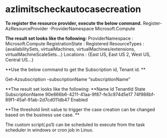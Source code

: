 # azlimitscheckautocasecreation

**To register the resource provider, execute the below command.**
Register-AzResourceProvider -ProviderNamespace Microsoft.Compute

**The result set looks like the following:**
ProviderNamespace : Microsoft.Compute
RegistrationState : Registered
ResourceTypes     : {availabilitySets, virtualMachines,
                    virtualMachines/extensions,
                    virtualMachineScaleSets…}
Locations         : {East US, East US 2, West US, Central US…}

**Use the below command to get the Subscription id, Tenant id. **

Get-Azsubscription -subscriptionName “subscriptionName”

**The result set looks like the following:
**Name                Id                                   TenantId               State 
SubscriptionName 90e866b6-4211-41aa-9f87-fe3c974d5e17 74f988bf-89f1-45af-91ab-2d7cd011db47 Enabled

**The threshold limit value to trigger the case creation can be changed based on the business use case. **

The custom script(.ps1) can be scheduled to execute from the task scheduler in windows or cron job in Linux. 
